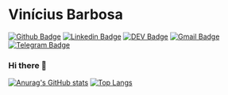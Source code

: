 # Vinícius Barbosa


[![Github Badge](https://img.shields.io/badge/-Github-000?style=flat-square&logo=Github&logoColor=white&link=https://github.com/Vinibrb)](https://github.com/Vinibrb)
[![Linkedin Badge](https://img.shields.io/badge/-LinkedIn-blue?style=flat-square&logo=Linkedin&logoColor=white&link=https://www.linkedin.com/in/vinibrb/)](https://www.linkedin.com/in/vinibrb/)
[![DEV Badge](https://img.shields.io/badge/-DEV.to-000?style=flat-square&logo=dev.to&logoColor=white&link=https://dev.to/vinibrb)](https://dev.to/vinibrb)
[![Gmail Badge](https://img.shields.io/badge/-Gmail-c14438?style=flat-square&logo=Gmail&logoColor=white&link=mailto:vinibrb@gmail.com)](mailto:vinibrb@gmail.com)
[![Telegram Badge](https://img.shields.io/badge/-Telegram-1ca0f1?style=flat-square&labelColor=1ca0f1&logo=telegram&logoColor=white&link=https://t.me/vinibrb)](https://t.me/vinibrb)


### Hi there 👋


[![Anurag's GitHub stats](https://github-readme-stats.vercel.app/api?username=Vinibrb&theme=synthwave&show_icons=true?count_private=true)](https://github.com/anuraghazra/github-readme-stats)
[![Top Langs](https://github-readme-stats.vercel.app/api/top-langs/?username=Vinibrb)](https://github.com/anuraghazra/github-readme-stats)




<!--
**Vinibrb/Vinibrb** is a ✨ _special_ ✨ repository because its `README.md` (this file) appears on your GitHub profile.

Here are some ideas to get you started:

- 🔭 I’m currently working on ...
- 🌱 I’m currently learning ...
- 👯 I’m looking to collaborate on ...
- 🤔 I’m looking for help with ...
- 💬 Ask me about ...
- 📫 How to reach me: ...
- 😄 Pronouns: ...
- ⚡ Fun fact: ...
-->
